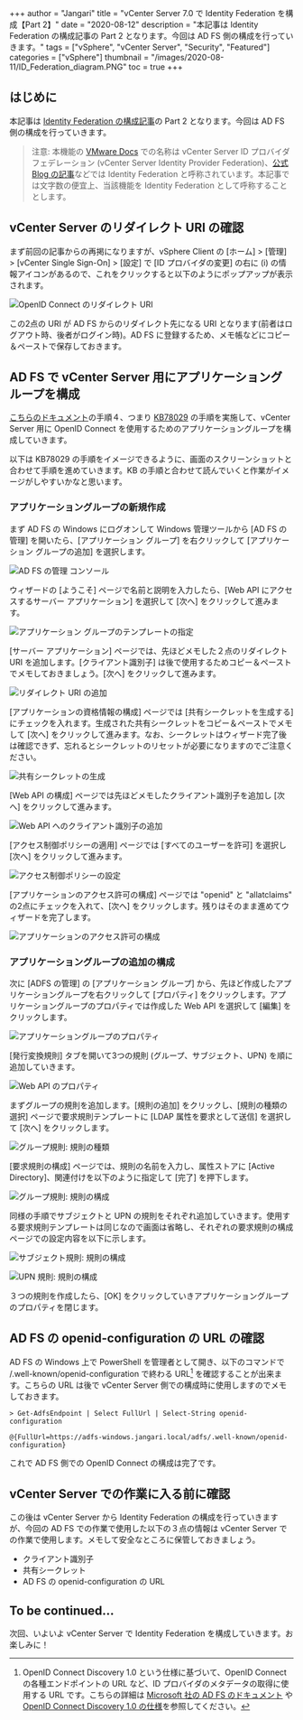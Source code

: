 +++
author = "Jangari"
title = "vCenter Server 7.0 で Identity Federation を構成【Part 2】"
date = "2020-08-12"
description = "本記事は Identity Federation の構成記事の Part 2 となります。今回は AD FS 側の構成を行っていきます。"
tags = ["vSphere", "vCenter Server", "Security", "Featured"]
categories = ["vSphere"]
thumbnail = "/images/2020-08-11/ID_Federation_diagram.PNG"
toc = true
+++

## はじめに

本記事は [Identity Federation の構成記事](/post/2020-08-11/)の Part 2 となります。今回は AD FS 側の構成を行っていきます。

> 注意: 本機能の [VMware Docs](https://docs.vmware.com/jp/VMware-vSphere/7.0/com.vmware.vsphere.authentication.doc/GUID-0A3A19E6-150A-493B-8B57-37E19AB420F2.html) での名称は vCenter Server ID プロバイダ フェデレーション (vCenter Server Identity Provider Federation)、[公式 Blog の記事](https://blogs.vmware.com/vsphere/2020/03/vsphere-7-identity-federation.html)などでは Identity Federation と呼称されています。本記事では文字数の便宜上、当該機能を Identity Federation として呼称することとします。

## vCenter Server のリダイレクト URI の確認

まず前回の記事からの再掲になりますが、vSphere Client の [ホーム] > [管理] > [vCenter Single Sign-On] > [設定] で [ID プロバイダの変更] の右に (i) の情報アイコンがあるので、これをクリックすると以下のようにポップアップが表示されます。

![OpenID Connect のリダイレクト URI](/images/2020-08-11/vcentersso-idp-list-002.PNG)

この2点の URI が AD FS からのリダイレクト先になる URI となります(前者はログアウト時、後者がログイン時)。AD FS に登録するため、メモ帳などにコピー＆ペーストで保存しておきます。

## AD FS で vCenter Server 用にアプリケーショングループを構成

[こちらのドキュメント](https://docs.vmware.com/jp/VMware-vSphere/7.0/com.vmware.vsphere.authentication.doc/GUID-C5E998B2-1148-46DC-990E-A5DB71F93351.html)の手順４、つまり [KB78029](https://kb.vmware.com/s/article/78029) の手順を実施して、vCenter Server 用に OpenID Connect を使用するためのアプリケーショングループを構成していきます。

以下は KB78029 の手順をイメージできるように、画面のスクリーンショットと合わせて手順を進めていきます。KB の手順と合わせて読んでいくと作業がイメージがしやすいかなと思います。

### アプリケーショングループの新規作成

まず AD FS の Windows にログオンして Windows 管理ツールから [AD FS の管理] を開いたら、[アプリケーション グループ] を右クリックして [アプリケーション グループの追加] を選択します。

![AD FS の管理 コンソール](/images/2020-08-12/adfs-oidc-config-001.PNG)

ウィザードの [ようこそ] ページで名前と説明を入力したら、[Web API にアクセスするサーバー アプリケーション] を選択して [次へ] をクリックして進みます。

![アプリケーション グループのテンプレートの指定](/images/2020-08-12/adfs-oidc-config-002.PNG)

[サーバー アプリケーション] ページでは、先ほどメモした２点のリダイレクト URI を追加します。[クライアント識別子] は後で使用するためコピー＆ペーストでメモしておきましょう。[次へ] をクリックして進みます。

![リダイレクト URI の追加](/images/2020-08-12/adfs-oidc-config-003.PNG)

[アプリケーションの資格情報の構成] ページでは [共有シークレットを生成する] にチェックを入れます。生成された共有シークレットをコピー＆ペーストでメモして [次へ] をクリックして進みます。なお、シークレットはウィザード完了後は確認できず、忘れるとシークレットのリセットが必要になりますのでご注意ください。

![共有シークレットの生成](/images/2020-08-12/adfs-oidc-config-004.PNG)

[Web API の構成] ページでは先ほどメモしたクライアント識別子を追加し [次へ] をクリックして進みます。

![Web API へのクライアント識別子の追加](/images/2020-08-12/adfs-oidc-config-005.PNG)

[アクセス制御ポリシーの適用] ページでは [すべてのユーザーを許可] を選択し [次へ] をクリックして進みます。

![アクセス制御ポリシーの設定](/images/2020-08-12/adfs-oidc-config-006.PNG)

[アプリケーションのアクセス許可の構成] ページでは "openid" と "allatclaims" の2点にチェックを入れて、[次へ] をクリックします。残りはそのまま進めてウィザードを完了します。

![アプリケーションのアクセス許可の構成](/images/2020-08-12/adfs-oidc-config-007.PNG)

### アプリケーショングループの追加の構成

次に [ADFS の管理] の [アプリケーション グループ] から、先ほど作成したアプリケーショングループを右クリックして [プロパティ] をクリックします。アプリケーショングループのプロパティでは作成した Web API を選択して [編集] をクリックします。

![アプリケーショングループのプロパティ](/images/2020-08-12/adfs-oidc-config-additional-001.PNG)

[発行変換規則] タブを開いて3つの規則 (グループ、サブジェクト、UPN) を順に追加していきます。

![Web API のプロパティ](/images/2020-08-12/adfs-oidc-config-additional-002.PNG)

まずグループの規則を追加します。[規則の追加] をクリックし、[規則の種類の選択] ページで要求規則テンプレートに [LDAP 属性を要求として送信] を選択して [次へ] をクリックします。

![グループ規則: 規則の種類](/images/2020-08-12/adfs-oidc-config-additional-003.PNG)

[要求規則の構成] ページでは、規則の名前を入力し、属性ストアに [Active Directory]、関連付けを以下のように指定して [完了] を押下します。

![グループ規則: 規則の構成](/images/2020-08-12/adfs-oidc-config-additional-004.PNG)

同様の手順でサブジェクトと UPN の規則をそれぞれ追加していきます。使用する要求規則テンプレートは同じなので画面は省略し、それぞれの要求規則の構成ページでの設定内容を以下に示します。

![サブジェクト規則: 規則の構成](/images/2020-08-12/adfs-oidc-config-additional-005.PNG)

![UPN 規則: 規則の構成](/images/2020-08-12/adfs-oidc-config-additional-006.PNG)

３つの規則を作成したら、[OK] をクリックしていきアプリケーショングループのプロパティを閉じます。

## AD FS の openid-configuration の URL の確認

AD FS の Windows 上で PowerShell を管理者として開き、以下のコマンドで /.well-known/openid-configuration で終わる URL[^1] を確認することが出来ます。こちらの URL は後で vCenter Server 側での構成時に使用しますのでメモしておきます。

```
> Get-AdfsEndpoint | Select FullUrl | Select-String openid-configuration

@{FullUrl=https://adfs-windows.jangari.local/adfs/.well-known/openid-configuration}
```

これで AD FS 側での OpenID Connect の構成は完了です。

## vCenter Server での作業に入る前に確認

この後は vCenter Server から Identity Federation の構成を行っていきますが、今回の AD FS での作業で使用した以下の３点の情報は vCenter Server での作業で使用します。メモして安全なところに保管しておきましょう。

- クライアント識別子
- 共有シークレット
- AD FS の openid-configuration の URL

## To be continued...

次回、いよいよ vCenter Server で Identity Federation を構成していきます。お楽しみに！

[^1]: OpenID Connect Discovery 1.0 という仕様に基づいて、OpenID Connect の各種エンドポイントの URL など、ID プロバイダのメタデータの取得に使用する URL です。こちらの詳細は [Microsoft 社の AD FS のドキュメント](https://docs.microsoft.com/ja-jp/azure/active-directory/develop/v2-protocols-oidc) や [OpenID Connect Discovery 1.0 の仕様](https://openid.net/specs/openid-connect-discovery-1_0.html)を参照してください。